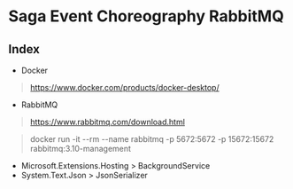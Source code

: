 # Saga Event Choreography RabbitMQ

## Index
- Docker
> https://www.docker.com/products/docker-desktop/

- RabbitMQ
> https://www.rabbitmq.com/download.html

> docker run -it --rm --name rabbitmq -p 5672:5672 -p 15672:15672 rabbitmq:3.10-management

- Microsoft.Extensions.Hosting > BackgroundService
- System.Text.Json > JsonSerializer
